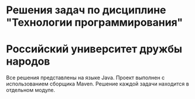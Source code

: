 # Решения задач по дисциплине "Технологии программирования"
# Российский университет дружбы народов
Все решения представлены на языке Java. Проект выполнен с использованием сборщика Maven. Решение каждой задачи находится в отдельном модуле.